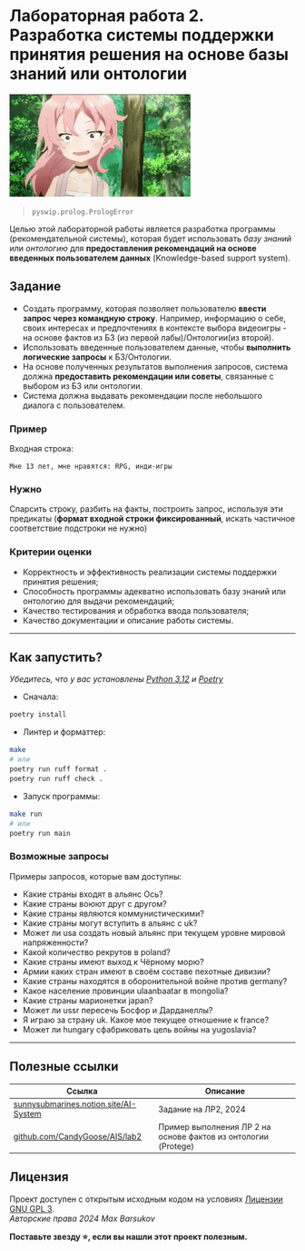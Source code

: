 # Лабораторная работа 2. Разработка системы поддержки принятия решения на основе базы знаний или онтологии

<img alt="surprised-benisumomo" src="https://github.com/maxbarsukov/itmo/blob/master/.docs/anime-surprised-benisumomo.gif" height="180">

> `pyswip.prolog.PrologError`

Целью этой лабораторной работы является разработка программы (рекомендательной системы), которая будет использовать *базу знаний* или *онтологию* для **предоставления рекомендаций на основе введенных пользователем данных** (Knowledge-based support system).

## Задание

- Создать программу, которая позволяет пользователю **ввести запрос через командную строку**. Например, информацию о себе, своих интересах и предпочтениях в контексте выбора видеоигры - на основе фактов из БЗ (из первой лабы)/Онтологии(из второй).
- Использовать введенные пользователем данные, чтобы **выполнить логические запросы** к БЗ/Онтологии.
- На основе полученных результатов выполнения запросов, система должна **предоставить рекомендации или советы**, связанные с выбором из БЗ или онтологии.
- Система должна выдавать рекомендации после небольшого диалога с пользователем.

### Пример

Входная строка:

    Мне 13 лет, мне нравятся: RPG, инди-игры


### Нужно

Спарсить строку, разбить на факты, построить запрос, используя эти предикаты (**формат входной строки фиксированный**, искать частичное соответствие подстроки не нужно)

### Критерии оценки

- Корректность и эффективность реализации системы поддержки принятия решения;
- Способность программы адекватно использовать базу знаний или онтологию для выдачи рекомендаций;
- Качество тестирования и обработка ввода пользователя;
- Качество документации и описание работы системы.

---

## Как запустить?

*Убедитесь, что у вас установлены [Python 3.12](https://www.python.org/downloads/release/python-3123/) и [Poetry](https://python-poetry.org/)*

- Сначала:

```sh
poetry install
```

- Линтер и форматтер:

```sh
make
# или
poetry run ruff format .
poetry run ruff check .
```

- Запуск программы:

```sh
make run
# или
poetry run main
```

### Возможные запросы

Примеры запросов, которые вам доступны:

- Какие страны входят в альянс Ось?
- Какие страны воюют друг с другом?
- Какие страны являются коммунистическими?
- Какие страны могут вступить в альянс с uk?
- Может ли usa создать новый альянс при текущем уровне мировой напряженности?
- Какой количество рекрутов в poland?
- Какие страны имеют выход к Чёрному морю?
- Армии каких стран имеют в своём составе пехотные дивизии?
- Какие страны находятся в оборонительной войне против germany?
- Какое население провинции ulaanbaatar в mongolia?
- Какие страны марионетки japan?
- Может ли ussr пересечь Босфор и Дарданеллы?
- Я играю за страну uk. Какое мое текущее отношение к france?
- Может ли hungary сфабриковать цель войны на yugoslavia?

---

## Полезные ссылки

| Ссылка | Описание |
| --- | --- |
| [sunnysubmarines.notion.site/AI-System](https://sunnysubmarines.notion.site/AI-System-a559a46cddc44363bdf27b77e10b7d85#e81ed3e5bc1f4131846acb4e13b1c64a) | Задание на ЛР2, 2024 |
| [github.com/CandyGoose/AIS/lab2](https://github.com/CandyGoose/Artificial_intelligence_systems/tree/main/lab2) | Пример выполнения ЛР 2 на основе фактов из онтологии (Protege) |

## Лицензия <a name="license"></a>

Проект доступен с открытым исходным кодом на условиях [Лицензии GNU GPL 3](https://opensource.org/license/gpl-3-0/). \
*Авторские права 2024 Max Barsukov*

**Поставьте звезду :star:, если вы нашли этот проект полезным.**
